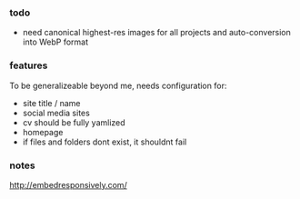 ### todo

- need canonical highest-res images for all projects and auto-conversion into WebP format 

### features

To be generalizeable beyond me, needs configuration for:
- site title / name
- social media sites
- cv should be fully yamlized
- homepage
- if files and folders dont exist, it shouldnt fail


### notes

http://embedresponsively.com/
